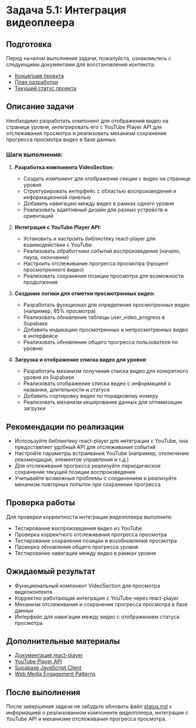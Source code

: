 # Задача 5.1: Интеграция видеоплеера

## Подготовка

Перед началом выполнения задачи, пожалуйста, ознакомьтесь с следующими документами для восстановления контекста:
- [Концепция проекта](../docs/bizlevel-concept.md)
- [План разработки](../docs/development-plan.md)
- [Текущий статус проекта](../docs/status.md)

## Описание задачи

Необходимо разработать компонент для отображения видео на странице уровня, интегрировать его с YouTube Player API для отслеживания просмотра и реализовать механизм сохранения прогресса просмотра видео в базе данных.

### Шаги выполнения:

1. **Разработка компонента VideoSection:**
   - Создать компонент для отображения секции с видео на странице уровня
   - Структурировать интерфейс с областью воспроизведения и информационной панелью
   - Добавить навигацию между видео в рамках одного уровня
   - Реализовать адаптивный дизайн для разных устройств и ориентаций

2. **Интеграция с YouTube Player API:**
   - Установить и настроить библиотеку react-player для взаимодействия с YouTube
   - Реализовать обработчики событий воспроизведения (начало, пауза, окончание)
   - Настроить отслеживание прогресса просмотра (процент просмотренного видео)
   - Реализовать сохранение позиции просмотра для возможности продолжения

3. **Создание логики для отметки просмотренных видео:**
   - Разработать функционал для определения просмотренных видео (например, 85% просмотра)
   - Реализовать обновление таблицы user_video_progress в Supabase
   - Добавить индикацию просмотренных и непросмотренных видео в интерфейсе
   - Реализовать обновление общего прогресса пользователя по уровню

4. **Загрузка и отображение списка видео для уровня:**
   - Разработать механизм получения списка видео для конкретного уровня из Supabase
   - Реализовать отображение списка видео с информацией о названии, длительности и статусе
   - Добавить сортировку видео по порядковому номеру
   - Реализовать механизм кеширования данных для оптимизации загрузки

## Рекомендации по реализации

- Используйте библиотеку react-player для интеграции с YouTube, она предоставляет удобный API для отслеживания событий
- Настройте параметры встраивания YouTube (например, отключение рекомендаций, элементов управления и т.д.)
- Для отслеживания прогресса реализуйте периодическое сохранение текущей позиции воспроизведения
- Учитывайте возможные проблемы с соединением и реализуйте механизм повторных попыток при сохранении прогресса

## Проверка работы

Для проверки корректности интеграции видеоплеера выполните:
- Тестирование воспроизведения видео из YouTube
- Проверка корректного отслеживания прогресса просмотра
- Тестирование сохранения позиции и возобновления просмотра
- Проверка обновления общего прогресса уровня
- Тестирование навигации между видео в рамках уровня

## Ожидаемый результат

- Функциональный компонент VideoSection для просмотра видеоконтента
- Корректно работающая интеграция с YouTube через react-player
- Механизм отслеживания и сохранения прогресса просмотра в базе данных
- Интерфейс для навигации между видео с отображением статуса просмотра

## Дополнительные материалы

- [Документация react-player](https://github.com/cookpete/react-player)
- [YouTube Player API](https://developers.google.com/youtube/iframe_api_reference)
- [Supabase JavaScript Client](https://supabase.com/docs/reference/javascript/supabase-client)
- [Web Media Engagement Patterns](https://web.dev/patterns/media/)

## После выполнения

После завершения задачи не забудьте обновить файл [status.md](../docs/status.md) с информацией о реализованном компоненте видеоплеера, интеграции с YouTube API и механизме отслеживания прогресса просмотра. 
